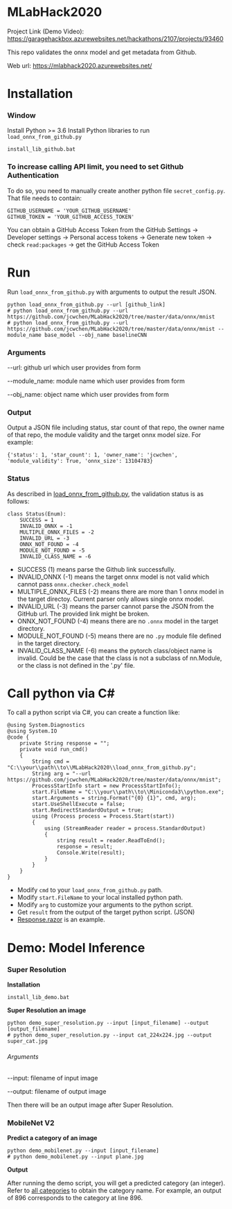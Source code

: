 # MLabHack2020
Project Link (Demo Video):
https://garagehackbox.azurewebsites.net/hackathons/2107/projects/93460

This repo validates the onnx model and get metadata from Github. 

Web url:
https://mlabhack2020.azurewebsites.net/

# Installation

### Window
Install Python >= 3.6 
Install Python libraries to run `load_onnx_from_github.py`

```
install_lib_github.bat
```
### To increase calling API limit, you need to set Github Authentication
To do so, you need to manually create another python file `secret_config.py`. That file needs to contain:
```
GITHUB_USERNAME = 'YOUR_GITHUB_USERNAME'
GITHUB_TOKEN = 'YOUR_GITHUB_ACCESS_TOKEN'
```
You can obtain a GitHub Access Token from the GitHub Settings -> Developer settings -> Personal access tokens -> Generate new token -> check `read:packages` -> get the GitHub Access Token


# Run
Run `load_onnx_from_github.py` with arguments to output the result JSON.
```
python load_onnx_from_github.py --url [github_link]
# python load_onnx_from_github.py --url https://github.com/jcwchen/MLabHack2020/tree/master/data/onnx/mnist
# python load_onnx_from_github.py --url https://github.com/jcwchen/MLabHack2020/tree/master/data/onnx/mnist --module_name base_model --obj_name baselineCNN
```
### Arguments
--url: github url which user provides from form

--module_name: module name which user provides from form

--obj_name: object name which user provides from form

### Output
Output a JSON file including status, star count of that repo, the owner name of that repo, the module validity and the target onnx model size. 
For example:
```
{'status': 1, 'star_count': 1, 'owner_name': 'jcwchen', 'module_validity': True, 'onnx_size': 13104783}
```

### Status
As described in [load_onnx_from_github.py](load_onnx_from_github.py), the validation status is as follows:
```
class Status(Enum):
    SUCCESS = 1
    INVALID_ONNX = -1
    MULTIPLE_ONNX_FILES = -2
    INVALID_URL = -3
    ONNX_NOT_FOUND = -4
    MODULE_NOT_FOUND = -5
    INVALID_CLASS_NAME = -6
```
* SUCCESS (1) means parse the Github link successfully.
* INVALID_ONNX (-1) means the target onnx model is not valid which cannot pass `onnx.checker.check_model`
* MULTIPLE_ONNX_FILES (-2) means there are more than 1 onnx model in the target directoy. Current parser only allows single onnx model.
* INVALID_URL (-3) means the parser cannot parse the JSON from the GitHub url. The provided link might be broken.
* ONNX_NOT_FOUND (-4) means there are no `.onnx` model in the target directory.
* MODULE_NOT_FOUND (-5) means there are no `.py` module file defined in the target directory.
* INVALID_CLASS_NAME (-6) means the pytorch class/object name is invalid. Could be the case that the class is not a subclass of nn.Module, or 
the class is not defined in the '.py' file.

# Call python via C#
To call a python script via C#, you can create a function like:
```
@using System.Diagnostics
@using System.IO
@code {
    private String response = "";
    private void run_cmd()
    {
        String cmd = "C:\\your\\path\\to\\MLabHack2020\\load_onnx_from_github.py";
        String arg = "--url https://github.com/jcwchen/MLabHack2020/tree/master/data/onnx/mnist";
        ProcessStartInfo start = new ProcessStartInfo();
        start.FileName = "C:\\your\\path\\to\\Miniconda3\\python.exe";
        start.Arguments = string.Format("{0} {1}", cmd, arg);
        start.UseShellExecute = false;
        start.RedirectStandardOutput = true;
        using (Process process = Process.Start(start))
        {
            using (StreamReader reader = process.StandardOutput)
            {
                string result = reader.ReadToEnd();
                response = result;
                Console.Write(result);
            }
        }
    }
}
```
* Modify `cmd` to your `load_onnx_from_github.py` path.
* Modify `start.FileName` to your local installed python path.
* Modify `arg` to customize your arguments to the python script.
* Get `result` from the output of the target python script. (JSON)
* [Response.razor](Response.razor) is an example.

# Demo: Model Inference
### Super Resolution
**Installation**
```
install_lib_demo.bat
```
**Super Resolution an image**
```
python demo_super_resolution.py --input [input_filename] --output [output_filename]
# python demo_super_resolution.py --input cat_224x224.jpg --output super_cat.jpg
```
###### Arguments

--input: filename of input image

--output: filename of output image

Then there will be an output image after Super Resolution.

### MobileNet V2
**Predict a category of an image**
```
python demo_mobilenet.py --input [input_filename]
# python demo_mobilenet.py --input plane.jpg
```
**Output**

After running the demo script, you will get a predicted category (an integer). Refer to [all categories](https://github.com/onnx/models/blob/master/vision/classification/synset.txt) to obtain the category name. For example, an output of 896 corresponds to
the category at line 896.
